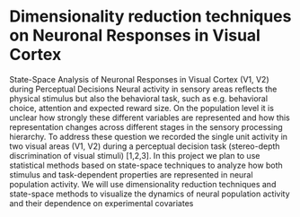 # Dimensionality reduction techniques on Neuronal Responses in Visual Cortex

State-Space Analysis of Neuronal Responses in Visual Cortex (V1, V2) during Perceptual Decisions
Neural activity in sensory areas reflects the physical stimulus but also the behavioral task, such as e.g. behavioral choice, attention and expected reward size. On the population level it is unclear how strongly these different variables are represented and how this representation changes across different stages in the sensory processing hierarchy. To address these question we recorded the single unit activity in two visual areas (V1, V2) during a perceptual decision task (stereo-depth discrimination of visual stimuli) [1,2,3]. In this project we plan to use statistical methods based on state-space techniques to analyze how both stimulus and task-dependent properties are represented in neural population activity. We will use dimensionality reduction techniques and state-space methods to visualize the dynamics of neural population activity and their dependence on experimental covariates
